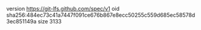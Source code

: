 version https://git-lfs.github.com/spec/v1
oid sha256:484ec73c41a7447f091ce676b867e8ecc50255c559d685ec58578d3ec851149a
size 3133
